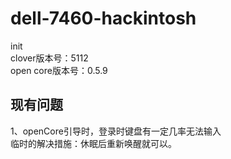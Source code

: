 # dell-7460-hackintosh
init  
clover版本号：5112  
open core版本号：0.5.9

## 现有问题
1、openCore引导时，登录时键盘有一定几率无法输入  
   临时的解决措施：休眠后重新唤醒就可以。  
